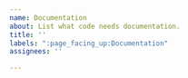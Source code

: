 ```yaml
---
name: Documentation
about: List what code needs documentation.
title: ''
labels: ":page_facing_up:Documentation"
assignees: ''

---
```



